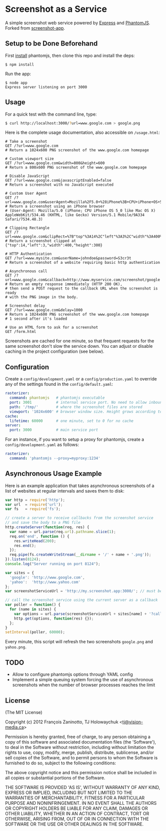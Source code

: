 # Screenshot as a Service

A simple screenshot web service powered by [Express](http://expressjs.com) and [PhantomJS](http://www.phantomjs.org/). Forked from [screenshot-app](http://github.com/visionmedia/screenshot-app).

## Setup to be Done Beforehand

First [install](http://code.google.com/p/phantomjs/wiki/Installation) phantomjs, then clone this repo and install the deps:

```
$ npm install
```

Run the app:

```
$ node app
Express server listening on port 3000
```

## Usage

For a quick test with the command line, type:

```sh
$ curl http://localhost:3000/?url=www.google.com > google.png
```

Here is the complete usage documentation, also accessible on `/usage.html`:

```
# Take a screenshot
GET /?url=www.google.com
# Return a 1024x600 PNG screenshot of the www.google.com homepage

# Custom viewport size
GET /?url=www.google.com&width=800&height=600
# Return a 800x600 PNG screenshot of the www.google.com homepage

# Disable JavaScript
GET /?url=www.google.com&javascriptEnabled=false
# Return a screenshot with no JavaScript executed

# Custom User Agent
GET /?url=www.google.com&userAgent=Mozilla%2F5.0+%28iPhone%3B+CPU+iPhone+OS+5_0+like+Mac+OS+X%29+AppleWebKit%2F534.46+%28KHTML%2C+like+Gecko%29+Version%2F5.1+Mobile%2F9A334+Safari%2F7534.48.3
# Return a screenshot using an iPhone browser
# (User-Agent: Mozilla/5.0 (iPhone; CPU iPhone OS 5_0 like Mac OS X) AppleWebKit/534.46 (KHTML, like Gecko) Version/5.1 Mobile/9A334 Safari/7534.48.3)

# Clipping Rectangle
GET /?url=www.google.com&clipRect=%7B"top"%3A14%2C"left"%3A3%2C"width"%3A400%2C"height"%3A300%7D
# Return a screenshot clipped at {"top":14,"left":3,"width":400,"height":300}

# HTTP Authentication
GET /?url=www.mysite.com&userName=johndoe&password=S3cr3t
# Return a screenshot of a website requiring basic http authentication

# Asynchronous call
GET /?url=www.google.com&callback=http://www.myservice.com/screenshot/google
# Return an empty response immediately (HTTP 200 OK),
# then send a POST request to the callback URL when the screenshot is ready
# with the PNG image in the body.

# Screenshot delay
GET /?url=www.google.com&delay=1000
# Return a 1024x600 PNG screenshot of the www.google.com homepage
# 1 second after it's loaded

# Use an HTML form to ask for a screenshot
GET /form.html
```

Screenshots are cached for one minute, so that frequent requests for the same screenshot don't slow the service down. You can adjust or disable caching in the project configuration (see below).

## Configuration

Create a `config/development.yaml` or a `config/production.yaml` to override any of the settings found in the `config/default.yaml`:

```yml
rasterizer:
  command: phantomjs   # phantomjs executable
  port: 3001           # internal service port. No need to allow inbound or outbound access to this port
  path: '/tmp/'        # where the screenshot files are stored
  viewport: '1024x600' # browser window size. Height grows according to the content
cache:
  lifetime: 60000      # one minute, set to 0 for no cache
server:
  port: 3000           # main service port
```

For an instance, if you want to setup a proxy for phantomjs, create a `config/development.yaml` as follows:

```yml
rasterizer:
  command: 'phantomjs --proxy=myproxy:1234'
```

## Asynchronous Usage Example

Here is an example application that takes asynchronous screenshots of a list of websites at regular intervals and saves them to disk:

```js
var http = require('http');
var url  = require('url');
var fs   = require('fs');

// create a server to receive callbacks from the screenshot service
// and save the body to a PNG file
http.createServer(function(req, res) {
  var name = url.parse(req.url).pathname.slice(1);
  req.on('end', function () {
    res.writeHead(200);
    res.end();
  });
  req.pipe(fs.createWriteStream(__dirname + '/' + name + '.png'));
}).listen(8124);
console.log("Server running on port 8124");

var sites = {
  'google': 'http://www.google.com',
  'yahoo':  'http://www.yahoo.com'
};
var screenshotServiceUrl = 'http://my.screenshot.app:3000/'; // must be running screenshot-app

// call the screenshot service using the current server as a callback
var poller = function() {
  for (name in sites) {
    var options = url.parse(screenshotServiceUrl + sites[name] + '?callback=http://localhost:8124/' + name);
    http.get(options, function(res) {});
  };
}
setInterval(poller, 60000);
```

Every minute, this script will refresh the two screenshots `google.png` and `yahoo.png`.

## TODO

* Allow to configure phantomjs options through YAML config
* Implement a simple queuing system forcing the use of asynchronous screenshots when the number of browser processes reaches the limit

## License

(The MIT License)

Copyright (c) 2012 François Zaninotto, TJ Holowaychuk &lt;tj@vision-media.ca&gt;

Permission is hereby granted, free of charge, to any person obtaining
a copy of this software and associated documentation files (the
'Software'), to deal in the Software without restriction, including
without limitation the rights to use, copy, modify, merge, publish,
distribute, sublicense, and/or sell copies of the Software, and to
permit persons to whom the Software is furnished to do so, subject to
the following conditions:

The above copyright notice and this permission notice shall be
included in all copies or substantial portions of the Software.

THE SOFTWARE IS PROVIDED 'AS IS', WITHOUT WARRANTY OF ANY KIND,
EXPRESS OR IMPLIED, INCLUDING BUT NOT LIMITED TO THE WARRANTIES OF
MERCHANTABILITY, FITNESS FOR A PARTICULAR PURPOSE AND NONINFRINGEMENT.
IN NO EVENT SHALL THE AUTHORS OR COPYRIGHT HOLDERS BE LIABLE FOR ANY
CLAIM, DAMAGES OR OTHER LIABILITY, WHETHER IN AN ACTION OF CONTRACT,
TORT OR OTHERWISE, ARISING FROM, OUT OF OR IN CONNECTION WITH THE
SOFTWARE OR THE USE OR OTHER DEALINGS IN THE SOFTWARE.
